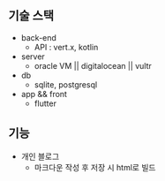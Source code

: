 
## 기술 스택
-  back-end
	-  API : vert.x, kotlin
-  server
	- oracle VM || digitalocean || vultr 
- db
	- sqlite, postgresql
-  app && front 
	- flutter

## 기능
* 개인 블로그
	* 마크다운 작성 후 저장 시 html로 빌드

